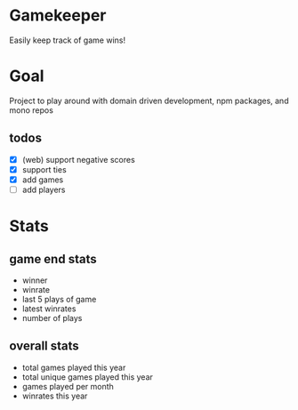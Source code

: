 # Gamekeeper

Easily keep track of game wins!

# Goal

Project to play around with domain driven development, npm packages, and mono repos

## todos

- [x] (web) support negative scores
- [x] support ties
- [x] add games
- [ ] add players

# Stats

## game end stats

- winner
- winrate
- last 5 plays of game
- latest winrates
- number of plays

## overall stats

- total games played this year
- total unique games played this year
- games played per month
- winrates this year

